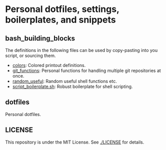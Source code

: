 # Personal dotfiles, settings, boilerplates, and snippets

## bash_building_blocks

The definitions in the following files can be used by copy-pasting into you script, or sourcing them.

- [colors](./bash_building_blocks/colors): Colored printout definitions.
- [git_functions](./bash_building_blocks/git_functions): Personal functions for handling multiple git repositories at once.
- [random_useful](./bash_building_blocks/random_useful): Random useful shell functions etc.
- [script_boilerplate.sh](./bash_building_blocks/script_boilerplate.sh): Robust boilerplate for shell scripting.

## dotfiles

Personal dotfiles.

## LICENSE

This repository is under the MIT License.
See [./LICENSE](./LICENSE) for details.
